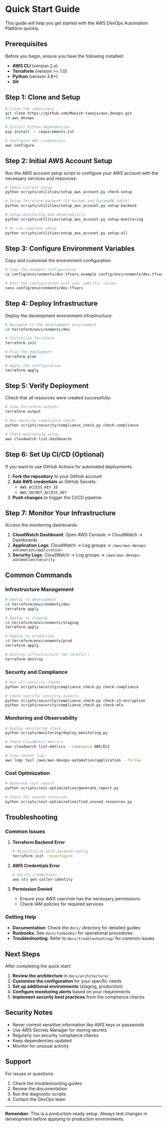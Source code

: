 # Quick Start Guide

This guide will help you get started with the AWS DevOps Automation Platform quickly.

## Prerequisites

Before you begin, ensure you have the following installed:

- **AWS CLI** (version 2.x)
- **Terraform** (version >= 1.0)
- **Python** (version 3.8+)
- **Git**

## Step 1: Clone and Setup

```bash
# Clone the repository
git clone https://github.com/Manish-taneja/aws_devops.git
cd aws_devops

# Install Python dependencies
pip install -r requirements.txt

# Configure AWS credentials
aws configure
```

## Step 2: Initial AWS Account Setup

Run the AWS account setup script to configure your AWS account with the necessary services and resources:

```bash
# Check current setup
python scripts/utilities/setup_aws_account.py check-setup

# Setup Terraform backend (S3 bucket and DynamoDB table)
python scripts/utilities/setup_aws_account.py setup-backend

# Setup monitoring and observability
python scripts/utilities/setup_aws_account.py setup-monitoring

# Or run complete setup
python scripts/utilities/setup_aws_account.py setup-all
```

## Step 3: Configure Environment Variables

Copy and customize the environment configuration:

```bash
# Copy the example configuration
cp config/environments/dev.tfvars.example config/environments/dev.tfvars

# Edit the configuration with your specific values
nano config/environments/dev.tfvars
```

## Step 4: Deploy Infrastructure

Deploy the development environment infrastructure:

```bash
# Navigate to the development environment
cd terraform/environments/dev

# Initialize Terraform
terraform init

# Plan the deployment
terraform plan

# Apply the configuration
terraform apply
```

## Step 5: Verify Deployment

Check that all resources were created successfully:

```bash
# View Terraform outputs
terraform output

# Run security compliance checks
python scripts/security/compliance_check.py check-compliance

# Check monitoring setup
aws cloudwatch list-dashboards
```

## Step 6: Set Up CI/CD (Optional)

If you want to use GitHub Actions for automated deployments:

1. **Fork the repository** to your GitHub account
2. **Add AWS credentials** as GitHub Secrets:
   - `AWS_ACCESS_KEY_ID`
   - `AWS_SECRET_ACCESS_KEY`
3. **Push changes** to trigger the CI/CD pipeline

## Step 7: Monitor Your Infrastructure

Access the monitoring dashboards:

1. **CloudWatch Dashboard**: Open AWS Console → CloudWatch → Dashboards
2. **Application Logs**: CloudWatch → Log groups → `/aws/aws-devops-automation/application`
3. **Security Logs**: CloudWatch → Log groups → `/aws/aws-devops-automation/security`

## Common Commands

### Infrastructure Management

```bash
# Deploy to development
cd terraform/environments/dev
terraform apply

# Deploy to staging
cd terraform/environments/staging
terraform apply

# Deploy to production
cd terraform/environments/prod
terraform apply

# Destroy infrastructure (be careful!)
terraform destroy
```

### Security and Compliance

```bash
# Run all security checks
python scripts/security/compliance_check.py check-compliance

# Check specific security aspects
python scripts/security/compliance_check.py check-s3-encryption
python scripts/security/compliance_check.py check-mfa
```

### Monitoring and Observability

```bash
# Deploy monitoring stack
python scripts/monitoring/deploy_monitoring.py

# Check CloudWatch metrics
aws cloudwatch list-metrics --namespace AWS/EC2

# View recent logs
aws logs tail /aws/aws-devops-automation/application --follow
```

### Cost Optimization

```bash
# Generate cost report
python scripts/cost-optimization/generate_report.py

# Check for unused resources
python scripts/cost-optimization/find_unused_resources.py
```

## Troubleshooting

### Common Issues

1. **Terraform Backend Error**
   ```bash
   # Reinitialize with backend config
   terraform init -reconfigure
   ```

2. **AWS Credentials Error**
   ```bash
   # Verify credentials
   aws sts get-caller-identity
   ```

3. **Permission Denied**
   - Ensure your AWS user/role has the necessary permissions
   - Check IAM policies for required services

### Getting Help

- **Documentation**: Check the `docs/` directory for detailed guides
- **Runbooks**: See `docs/runbooks/` for operational procedures
- **Troubleshooting**: Refer to `docs/troubleshooting/` for common issues

## Next Steps

After completing the quick start:

1. **Review the architecture** in `docs/architecture/`
2. **Customize the configuration** for your specific needs
3. **Set up additional environments** (staging, production)
4. **Configure monitoring alerts** based on your requirements
5. **Implement security best practices** from the compliance checks

## Security Notes

- Never commit sensitive information like AWS keys or passwords
- Use AWS Secrets Manager for storing secrets
- Regularly run security compliance checks
- Keep dependencies updated
- Monitor for unusual activity

## Support

For issues or questions:

1. Check the troubleshooting guides
2. Review the documentation
3. Run the diagnostic scripts
4. Contact the DevOps team

---

**Remember**: This is a production-ready setup. Always test changes in development before applying to production environments.
